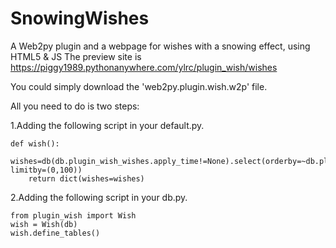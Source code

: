# SnowingWishes
A Web2py plugin and a webpage for wishes with a snowing effect, using HTML5 &amp; JS
The preview site is https://piggy1989.pythonanywhere.com/ylrc/plugin_wish/wishes

You could simply download the 'web2py.plugin.wish.w2p' file.

All you need to do is two steps:

1.Adding the following script in your default.py.

    def wish():
        wishes=db(db.plugin_wish_wishes.apply_time!=None).select(orderby=~db.plugin_wish_wishes.apply_time, limitby=(0,100))
        return dict(wishes=wishes)

2.Adding the following script in your db.py.

    from plugin_wish import Wish
    wish = Wish(db)
    wish.define_tables()

